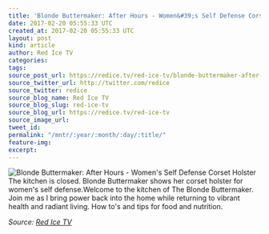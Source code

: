 ```yaml
---
title: 'Blonde Buttermaker: After Hours - Women&#39;s Self Defense Corset Holster'
date: 2017-02-20 05:55:33 UTC
created_at: 2017-02-20 05:55:33 UTC
layout: post
kind: article
author: Red Ice TV
categories: 
tags: 
source_post_url: https://redice.tv/red-ice-tv/blonde-buttermaker-after-hours-womens-self-defense-corset-holster
source_twitter_url: http://twitter.com/redice
source_twitter: redice
source_blog_name: Red Ice TV
source_blog_slug: red-ice-tv
source_blog_url: https://redice.tv/red-ice-tv
source_image_url: 
tweet_id: 
permalink: "/mntr/:year/:month/:day/:title/"
feature-img: 
excerpt: 
---
```

<img align="left" alt="Blonde Buttermaker: After Hours - Women's Self Defense Corset Holster" src="https://rdice.net/a/c/t/17/BBM-AH-ep1-Holster.9cd7b47f.jpg"> The kitchen is closed. Blonde Buttermaker shows her corset holster for women's self defense.Welcome to the kitchen of The Blonde Buttermaker. Join me as I bring power back into the home while returning to vibrant health and radiant living. How to's and tips for food and nutrition.<div class="">
    <i>Source: <a href="https://redice.tv/red-ice-tv">Red Ice TV</a></i>
</div>
